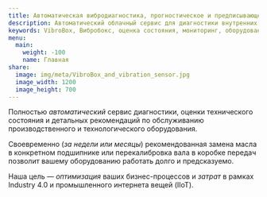 ```yaml
---
title: Автоматическая вибродиагностика, прогностическое и предписывающее обслуживание роторного оборудования.
description: Автоматический облачный сервис для диагностики внутренних дефектов оборудования и подробных рекомендаций по техобслуживанию. Наши учёные сфокусированы на вейвлетах, нейронных сетях, нечёткой логике и других алгоритмах цифровой обработки сигналов.
keywords: VibroBox, Вибробокс, оценка состояния, мониторинг, оборудование, вибрация, вибродиагностика, диагностика, техническое обслуживание, ЦОС, DSP, нейронные сети, neural networks, вейвлеты, wavelets, нечёткая логика, fuzzy logic, цифровая обработка сигналов, промышленный, интернет вещей, индустрия
menu:
  main:
    weight: -100
    name: Главная
share:
  image: img/meta/VibroBox_and_vibration_sensor.jpg
  image_width: 1200
  image_height: 700
---
```

Полностью *автоматический* сервис диагностики, оценки технического состояния и детальных рекомендаций по обслуживанию производственного и технологического оборудования.

Своевременно (*за недели или месяцы*) рекомендованная замена масла в конкретном подшипнике или перекалибровка вала в коробке передач позволит вашему оборудованию работать долго и предсказуемо.

Наша цель — *оптимизация* ваших бизнес-процессов и *затрат* в рамках Industry 4.0 и промышленного интернета вещей (IIoT).

